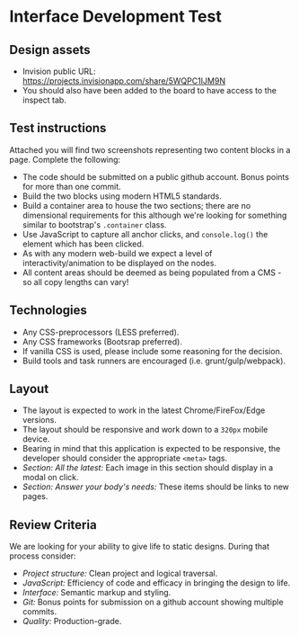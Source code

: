 # Interface Development Test

## Design assets
* Invision public URL: https://projects.invisionapp.com/share/5WQPC1IJM9N
* You should also have been added to the board to have access to the inspect tab.

## Test instructions
Attached you will find two screenshots representing two content blocks in a page. Complete the following:
* The code should be submitted on a public github account. Bonus points for more than one commit.
* Build the two blocks using modern HTML5 standards.
* Build a container area to house the two sections; there are no dimensional requirements for this although we're looking for something similar to bootstrap's `.container` class.
* Use JavaScript to capture all anchor clicks, and `console.log()` the element which has been clicked.
* As with any modern web-build we expect a level of interactivity/animation to be displayed on the nodes.
* All content areas should be deemed as being populated from a CMS - so all copy lengths can vary!

## Technologies
* Any CSS-preprocessors (LESS preferred).
* Any CSS frameworks (Bootsrap preferred).
* If vanilla CSS is used, please include some reasoning for the decision.
* Build tools and task runners are encouraged (i.e. grunt/gulp/webpack).

## Layout
* The layout is expected to work in the latest Chrome/FireFox/Edge versions.
* The layout should be responsive and work down to a `320px` mobile device.
* Bearing in mind that this application is expected to be responsive, the developer should consider the appropriate `<meta>` tags.
* *Section: All the latest:* Each image in this section should display in a modal on click.
* *Section: Answer your body's needs:* These items should be links to new pages.

## Review Criteria
We are looking for your ability to give life to static designs. During that process consider:
* *Project structure:* Clean project and logical traversal.
* *JavaScript:* Efficiency of code and efficacy in bringing the design to life.
* *Interface:* Semantic markup and styling.
* *Git:* Bonus points for submission on a github account showing multiple commits.
* *Quality:* Production-grade.